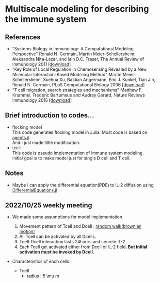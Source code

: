 # Multiscale modeling for describing the immune system

## References
* "Systems Biology in Immunology: A Computational Modeling Perspective" Ronald N. Germain, Martin Meier-Schellersheim, Aleksandra Nita-Lazar, and Iain D.C. Fraser, The Annual Review of Immunology 2011 [[download]](https://www.ncbi.nlm.nih.gov/pmc/articles/PMC3164774/)    
* "Key Role of Local Regulation in Chemosensing Revealed by a New Molecular Interaction-Based Modeling Method" Martin Meier-Schellersheim, Xuehua Xu, Bastian Angermann, Eric J. Kunkel, Tian Jin, Ronald N. Germain, PLoS Computational Biology 2006 [[download]](https://journals.plos.org/ploscompbiol/article?id=10.1371/journal.pcbi.0020082)    
* "T cell migration, search strategies and mechanisms" Matthew F. Krummel, Frederic Bartumeus and Audrey Gérard, Nature Reviews Immunology 2016 [[download]](https://www.nature.com/articles/nri.2015.16)
###



## Brief introduction to codes...
* flocking model   
This code generates flocking model in Julia.
Most code is based on [agents.jl](https://juliadynamics.github.io/Agents.jl/stable/examples/flock/).   
And I just made little modification.   
* tcell     
This code is pseudo implementation of immune system modeling.    
Initial goal is to make model just for single D cell and T cell.    

## Notes   
* Maybe I can apply the differential equation(PDE) to IL-2 diffusion using [DifferentialEquations.jl](https://diffeq.sciml.ai/stable/)

## 2022/10/25 weekly meeting  
* We made some assumptions for model implementation.   
  1. Movement pattern of Tcell and Dcell : [random walk(brownian motion)](https://juliadynamics.github.io/Agents.jl/dev/api/)  
  2. All Tcell can be activated by all Dcells.  
  3. Tcell-Dcell interaction lasts 24hours and secrete IL-2  
  4. Each Tcell get activated either from Dcell or IL-2 field. **But initial activation must be invoked by Dcell.**   
  
* Characteristics of each cells  
  - Tcell 
    - radius : 5 \mu m
